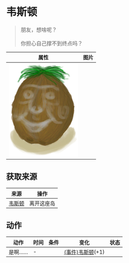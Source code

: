 # 韦斯顿  
> 朋友，想啥呢？<br><br>你担心自己撑不到终点吗？  
  
  属性  |   图片   
 ----  |  ----:   
   |  ![](Sprite/Weston.png)   
  
## 获取来源  
来源  |  操作  
----  |  ----  
[韦斯顿](Weston.md)  |  离开这座岛  
## 动作  
动作  |  时间  |  条件  |  变化  |  状态  
----  |  ----  |  ----  |  ----  |  ----  
是啊……<br>  |  -  |    |  [(事件)韦斯顿](Event_WestonIslandEscape2.md)(+1)<br>  |    
